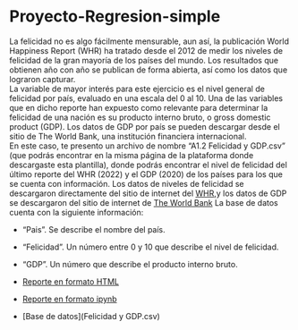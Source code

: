 # Proyecto-Regresion-simple
La felicidad no es algo fácilmente mensurable, aun así, la publicación World Happiness Report 
(WHR) ha tratado desde el 2012 de medir los niveles de felicidad de la gran mayoría de los países 
del mundo. Los resultados que obtienen año con año se publican de forma abierta, así como los 
datos que lograron capturar.  
La variable de mayor interés para este ejercicio es el nivel general de felicidad por país, evaluado 
en una escala del 0 al 10. Una de las variables que en dicho reporte han expuesto como relevante 
para determinar la felicidad de una nación es su producto interno bruto, o gross domestic product 
(GDP). Los datos de GDP por país se pueden descargar desde el sitio de The World Bank, una 
institución financiera internacional.  
En este caso, te presento un archivo de nombre “A1.2 Felicidad y GDP.csv” (que podrás 
encontrar en la misma página de la plataforma donde descargaste esta plantilla), donde podrás 
encontrar el nivel de felicidad del último reporte del WHR (2022) y el GDP (2020) de los países 
para los que se cuenta con información. Los datos de niveles de felicidad se descargaron 
directamente del sitio de internet del [WHR](https://worldhappiness.report/ed/2022/#appendices-and-data),y los datos de GDP se descargaron del sitio de 
internet de [The World Bank](https://data.worldbank.org/indicator/NY.GDP.MKTP.CD)
La base de datos cuenta con la siguiente información: 
- “Pais”. Se describe el nombre del país. 
- “Felicidad”. Un número entre 0 y 10 que describe el nivel de felicidad. 
- “GDP”. Un número que describe el producto interno bruto.
  

- [Reporte en formato HTML](A1.2%641675.htmll)
- [Reporte en formato ipynb](A1.2%641675.ipynb)
- [Base de datos](Felicidad y GDP.csv)
